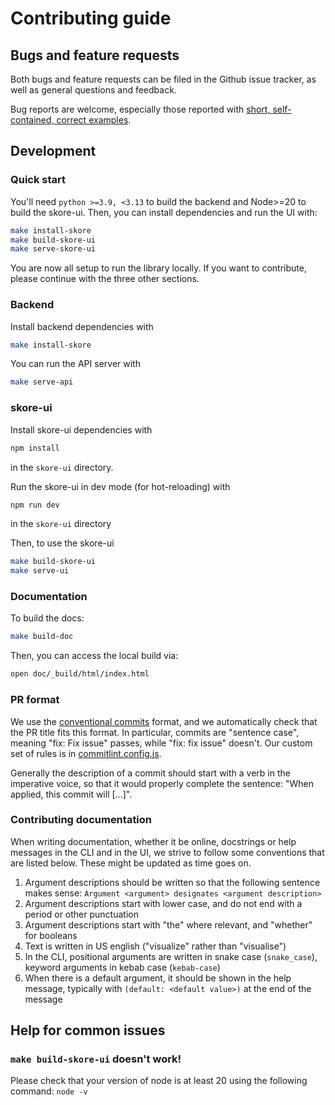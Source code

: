 # Contributing guide

## Bugs and feature requests

Both bugs and feature requests can be filed in the Github issue tracker, as well as general questions and feedback.

Bug reports are welcome, especially those reported with [short, self-contained, correct examples](http://sscce.org/).

## Development

### Quick start

You'll need `python >=3.9, <3.13` to build the backend and Node>=20 to build the skore-ui. Then, you can install dependencies and run the UI with:
```sh
make install-skore
make build-skore-ui
make serve-skore-ui
```

You are now all setup to run the library locally.
If you want to contribute, please continue with the three other sections.

### Backend

Install backend dependencies with
```sh
make install-skore
```

You can run the API server with
```sh
make serve-api
```

### skore-ui

Install skore-ui dependencies with
```sh
npm install
```
in the `skore-ui` directory.

Run the skore-ui in dev mode (for hot-reloading) with
```sh
npm run dev
```
in the `skore-ui` directory


Then, to use the skore-ui
```sh
make build-skore-ui
make serve-ui
```

### Documentation

To build the docs:
```sh
make build-doc
```

Then, you can access the local build via:
```sh
open doc/_build/html/index.html
```

### PR format

We use the [conventional commits](https://www.conventionalcommits.org/en/v1.0.0/#summary) format, and we automatically check that the PR title fits this format.
In particular, commits are "sentence case", meaning "fix: Fix issue" passes, while "fix: fix issue" doesn't.
Our custom set of rules is in [commitlint.config.js](./commitlint.config.js).

Generally the description of a commit should start with a verb in the imperative voice, so that it would properly complete the sentence: "When applied, this commit will [...]".

### Contributing documentation

When writing documentation, whether it be online, docstrings or help messages in the CLI and in the UI, we strive to follow some conventions that are listed below. These might be updated as time goes on.

1. Argument descriptions should be written so that the following sentence makes sense: `Argument <argument> designates <argument description>`
  1. Argument descriptions start with lower case, and do not end with a period or other punctuation
  2. Argument descriptions start with "the" where relevant, and "whether" for booleans
2. Text is written in US english ("visualize" rather than "visualise")
3. In the CLI, positional arguments are written in snake case (`snake_case`), keyword arguments in kebab case (`kebab-case`)
4. When there is a default argument, it should be shown in the help message, typically with `(default: <default value>)` at the end of the message

## Help for common issues

### `make build-skore-ui` doesn't work!

Please check that your version of node is at least 20 using the following command: `node -v`
